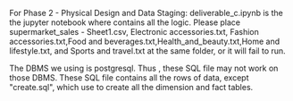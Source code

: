 For Phase 2 - Physical Design and Data Staging: deliverable_c.ipynb is the the jupyter notebook where contains all the logic. Please place supermarket_sales - Sheet1.csv, Electronic accessories.txt, Fashion accessories.txt,Food and beverages.txt,Health_and_beauty.txt,Home and lifestyle.txt, and Sports and travel.txt at the same folder, or it will fail to run. 

The DBMS we using is postgresql. Thus , these SQL file may not work on those DBMS. These SQL file contains all the rows of data, except "create.sql", which use to create all the dimension and fact tables.
